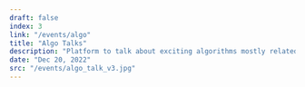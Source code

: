 ```yaml
---
draft: false
index: 3
link: "/events/algo"
title: "Algo Talks"
description: "Platform to talk about exciting algorithms mostly related to Artificial Intelligence."
date: "Dec 20, 2022"
src: "/events/algo_talk_v3.jpg"
---
```


